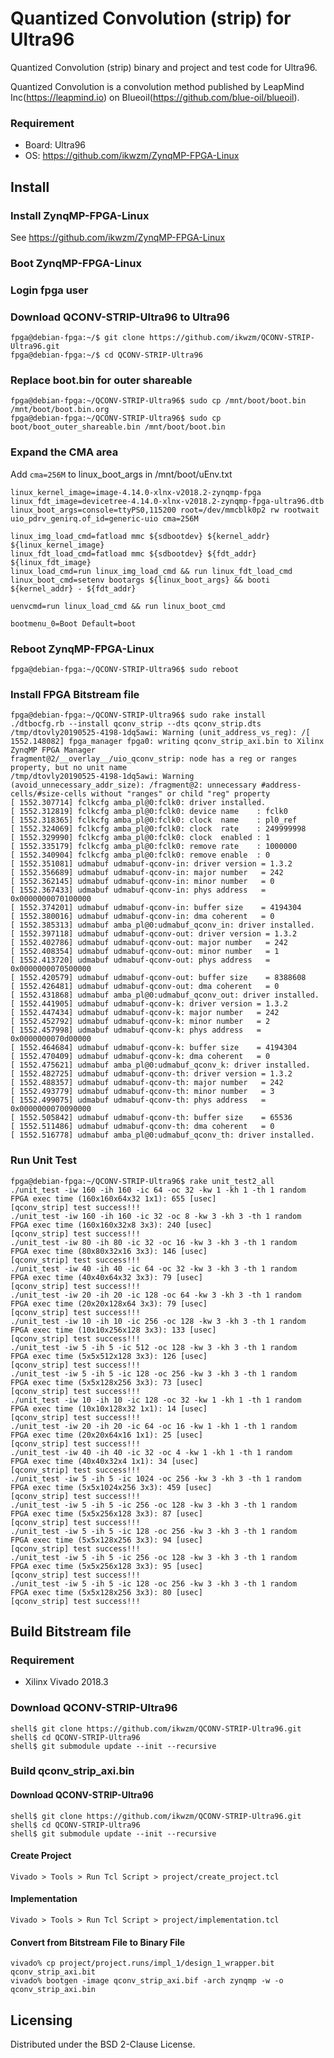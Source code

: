 Quantized Convolution (strip) for Ultra96
=========================================

Quantized Convolution (strip) binary and project and test code for Ultra96.

Quantized Convolution is a convolution method published by LeapMind Inc(https://leapmind.io) on Blueoil(https://github.com/blue-oil/blueoil).

### Requirement

* Board: Ultra96
* OS: https://github.com/ikwzm/ZynqMP-FPGA-Linux

## Install

### Install ZynqMP-FPGA-Linux

See https://github.com/ikwzm/ZynqMP-FPGA-Linux

### Boot ZynqMP-FPGA-Linux

### Login fpga user

### Download QCONV-STRIP-Ultra96 to Ultra96

```console
fpga@debian-fpga:~/$ git clone https://github.com/ikwzm/QCONV-STRIP-Ultra96.git
fpga@debian-fpga:~/$ cd QCONV-STRIP-Ultra96
```

### Replace boot.bin for outer shareable

```console
fpga@debian-fpga:~/QCONV-STRIP-Ultra96$ sudo cp /mnt/boot/boot.bin /mnt/boot/boot.bin.org
fpga@debian-fpga:~/QCONV-STRIP-Ultra96$ sudo cp boot/boot_outer_shareable.bin /mnt/boot/boot.bin
```
### Expand the CMA area

Add ```cma=256M``` to linux_boot_args in /mnt/boot/uEnv.txt

```
linux_kernel_image=image-4.14.0-xlnx-v2018.2-zynqmp-fpga
linux_fdt_image=devicetree-4.14.0-xlnx-v2018.2-zynqmp-fpga-ultra96.dtb
linux_boot_args=console=ttyPS0,115200 root=/dev/mmcblk0p2 rw rootwait uio_pdrv_genirq.of_id=generic-uio cma=256M

linux_img_load_cmd=fatload mmc ${sdbootdev} ${kernel_addr} ${linux_kernel_image}
linux_fdt_load_cmd=fatload mmc ${sdbootdev} ${fdt_addr}    ${linux_fdt_image}
linux_load_cmd=run linux_img_load_cmd && run linux_fdt_load_cmd
linux_boot_cmd=setenv bootargs ${linux_boot_args} && booti ${kernel_addr} - ${fdt_addr}

uenvcmd=run linux_load_cmd && run linux_boot_cmd

bootmenu_0=Boot Default=boot
```

### Reboot ZynqMP-FPGA-Linux

```console
fpga@debian-fpga:~/QCONV-STRIP-Ultra96$ sudo reboot
```

### Install FPGA Bitstream file

```console
fpga@debian-fpga:~/QCONV-STRIP-Ultra96$ sudo rake install
./dtbocfg.rb --install qconv_strip --dts qconv_strip.dts
/tmp/dtovly20190525-4198-1dq5awi: Warning (unit_address_vs_reg): /[ 1552.148082] fpga_manager fpga0: writing qconv_strip_axi.bin to Xilinx ZynqMP FPGA Manager
fragment@2/__overlay__/uio_qconv_strip: node has a reg or ranges property, but no unit name
/tmp/dtovly20190525-4198-1dq5awi: Warning (avoid_unnecessary_addr_size): /fragment@2: unnecessary #address-cells/#size-cells without "ranges" or child "reg" property
[ 1552.307714] fclkcfg amba_pl@0:fclk0: driver installed.
[ 1552.312819] fclkcfg amba_pl@0:fclk0: device name    : fclk0
[ 1552.318365] fclkcfg amba_pl@0:fclk0: clock  name    : pl0_ref
[ 1552.324069] fclkcfg amba_pl@0:fclk0: clock  rate    : 249999998
[ 1552.329990] fclkcfg amba_pl@0:fclk0: clock  enabled : 1
[ 1552.335179] fclkcfg amba_pl@0:fclk0: remove rate    : 1000000
[ 1552.340904] fclkcfg amba_pl@0:fclk0: remove enable  : 0
[ 1552.351081] udmabuf udmabuf-qconv-in: driver version = 1.3.2
[ 1552.356689] udmabuf udmabuf-qconv-in: major number   = 242
[ 1552.362145] udmabuf udmabuf-qconv-in: minor number   = 0
[ 1552.367433] udmabuf udmabuf-qconv-in: phys address   = 0x0000000070100000
[ 1552.374201] udmabuf udmabuf-qconv-in: buffer size    = 4194304
[ 1552.380016] udmabuf udmabuf-qconv-in: dma coherent   = 0
[ 1552.385313] udmabuf amba_pl@0:udmabuf_qconv_in: driver installed.
[ 1552.397118] udmabuf udmabuf-qconv-out: driver version = 1.3.2
[ 1552.402786] udmabuf udmabuf-qconv-out: major number   = 242
[ 1552.408354] udmabuf udmabuf-qconv-out: minor number   = 1
[ 1552.413720] udmabuf udmabuf-qconv-out: phys address   = 0x0000000070500000
[ 1552.420579] udmabuf udmabuf-qconv-out: buffer size    = 8388608
[ 1552.426481] udmabuf udmabuf-qconv-out: dma coherent   = 0
[ 1552.431868] udmabuf amba_pl@0:udmabuf_qconv_out: driver installed.
[ 1552.441905] udmabuf udmabuf-qconv-k: driver version = 1.3.2
[ 1552.447434] udmabuf udmabuf-qconv-k: major number   = 242
[ 1552.452792] udmabuf udmabuf-qconv-k: minor number   = 2
[ 1552.457998] udmabuf udmabuf-qconv-k: phys address   = 0x0000000070d00000
[ 1552.464684] udmabuf udmabuf-qconv-k: buffer size    = 4194304
[ 1552.470409] udmabuf udmabuf-qconv-k: dma coherent   = 0
[ 1552.475621] udmabuf amba_pl@0:udmabuf_qconv_k: driver installed.
[ 1552.482725] udmabuf udmabuf-qconv-th: driver version = 1.3.2
[ 1552.488357] udmabuf udmabuf-qconv-th: major number   = 242
[ 1552.493779] udmabuf udmabuf-qconv-th: minor number   = 3
[ 1552.499075] udmabuf udmabuf-qconv-th: phys address   = 0x0000000070090000
[ 1552.505842] udmabuf udmabuf-qconv-th: buffer size    = 65536
[ 1552.511486] udmabuf udmabuf-qconv-th: dma coherent   = 0
[ 1552.516778] udmabuf amba_pl@0:udmabuf_qconv_th: driver installed.
```

### Run Unit Test

```console
fpga@debian-fpga:~/QCONV-STRIP-Ultra96$ rake unit_test2_all
./unit_test -iw 160 -ih 160 -ic 64 -oc 32 -kw 1 -kh 1 -th 1 random
FPGA exec time (160x160x64x32 1x1): 655 [usec]
[qconv_strip] test success!!!
./unit_test -iw 160 -ih 160 -ic 32 -oc 8 -kw 3 -kh 3 -th 1 random
FPGA exec time (160x160x32x8 3x3): 240 [usec]
[qconv_strip] test success!!!
./unit_test -iw 80 -ih 80 -ic 32 -oc 16 -kw 3 -kh 3 -th 1 random
FPGA exec time (80x80x32x16 3x3): 146 [usec]
[qconv_strip] test success!!!
./unit_test -iw 40 -ih 40 -ic 64 -oc 32 -kw 3 -kh 3 -th 1 random
FPGA exec time (40x40x64x32 3x3): 79 [usec]
[qconv_strip] test success!!!
./unit_test -iw 20 -ih 20 -ic 128 -oc 64 -kw 3 -kh 3 -th 1 random
FPGA exec time (20x20x128x64 3x3): 79 [usec]
[qconv_strip] test success!!!
./unit_test -iw 10 -ih 10 -ic 256 -oc 128 -kw 3 -kh 3 -th 1 random
FPGA exec time (10x10x256x128 3x3): 133 [usec]
[qconv_strip] test success!!!
./unit_test -iw 5 -ih 5 -ic 512 -oc 128 -kw 3 -kh 3 -th 1 random
FPGA exec time (5x5x512x128 3x3): 126 [usec]
[qconv_strip] test success!!!
./unit_test -iw 5 -ih 5 -ic 128 -oc 256 -kw 3 -kh 3 -th 1 random
FPGA exec time (5x5x128x256 3x3): 73 [usec]
[qconv_strip] test success!!!
./unit_test -iw 10 -ih 10 -ic 128 -oc 32 -kw 1 -kh 1 -th 1 random
FPGA exec time (10x10x128x32 1x1): 14 [usec]
[qconv_strip] test success!!!
./unit_test -iw 20 -ih 20 -ic 64 -oc 16 -kw 1 -kh 1 -th 1 random
FPGA exec time (20x20x64x16 1x1): 25 [usec]
[qconv_strip] test success!!!
./unit_test -iw 40 -ih 40 -ic 32 -oc 4 -kw 1 -kh 1 -th 1 random
FPGA exec time (40x40x32x4 1x1): 34 [usec]
[qconv_strip] test success!!!
./unit_test -iw 5 -ih 5 -ic 1024 -oc 256 -kw 3 -kh 3 -th 1 random
FPGA exec time (5x5x1024x256 3x3): 459 [usec]
[qconv_strip] test success!!!
./unit_test -iw 5 -ih 5 -ic 256 -oc 128 -kw 3 -kh 3 -th 1 random
FPGA exec time (5x5x256x128 3x3): 87 [usec]
[qconv_strip] test success!!!
./unit_test -iw 5 -ih 5 -ic 128 -oc 256 -kw 3 -kh 3 -th 1 random
FPGA exec time (5x5x128x256 3x3): 94 [usec]
[qconv_strip] test success!!!
./unit_test -iw 5 -ih 5 -ic 256 -oc 128 -kw 3 -kh 3 -th 1 random
FPGA exec time (5x5x256x128 3x3): 95 [usec]
[qconv_strip] test success!!!
./unit_test -iw 5 -ih 5 -ic 128 -oc 256 -kw 3 -kh 3 -th 1 random
FPGA exec time (5x5x128x256 3x3): 80 [usec]
[qconv_strip] test success!!!
```

## Build Bitstream file

### Requirement

* Xilinx Vivado 2018.3

### Download QCONV-STRIP-Ultra96

```console
shell$ git clone https://github.com/ikwzm/QCONV-STRIP-Ultra96.git
shell$ cd QCONV-STRIP-Ultra96
shell$ git submodule update --init --recursive
```

### Build qconv_strip_axi.bin

#### Download QCONV-STRIP-Ultra96

```console
shell$ git clone https://github.com/ikwzm/QCONV-STRIP-Ultra96.git
shell$ cd QCONV-STRIP-Ultra96
shell$ git submodule update --init --recursive
```

#### Create Project

```
Vivado > Tools > Run Tcl Script > project/create_project.tcl
```

#### Implementation

```
Vivado > Tools > Run Tcl Script > project/implementation.tcl
```

#### Convert from Bitstream File to Binary File

```console
vivado% cp project/project.runs/impl_1/design_1_wrapper.bit qconv_strip_axi.bit
vivado% bootgen -image qconv_strip_axi.bif -arch zynqmp -w -o qconv_strip_axi.bin
```

## Licensing

Distributed under the BSD 2-Clause License.

